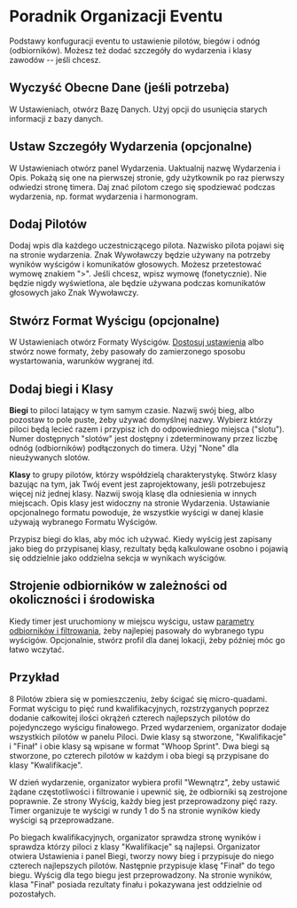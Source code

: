 ﻿# Poradnik Organizacji Eventu

Podstawy konfuguracji eventu to ustawienie pilotów, biegów i odnóg (odbiorników). Możesz też dodać szczegóły do wydarzenia i klasy zawodów -- jeśli chcesz.

## Wyczyść Obecne Dane (jeśli potrzeba)
W Ustawieniach, otwórz Bazę Danych. Użyj opcji do usunięcia starych informacji z bazy danych.

## Ustaw Szczegóły Wydarzenia (opcjonalne)
W Ustawieniach otwórz panel Wydarzenia. Uaktualnij nazwę Wydarzenia i Opis. Pokażą się one na pierwszej stronie, gdy użytkownik po raz pierwszy odwiedzi stronę timera. Daj znać pilotom czego się spodziewać podczas wydarzenia, np. format wydarzenia i harmonogram.

## Dodaj Pilotów
Dodaj wpis dla każdego uczestniczącego pilota. Nazwisko pilota pojawi się na stronie wydarzenia. Znak Wywoławczy będzie używany na potrzeby wyników wyścigów i komunikatów głosowych. Możesz przetestować wymowę znakiem ">". Jeśli chcesz, wpisz wymowę (fonetycznie). Nie będzie nigdy wyświetlona, ale będzie używana podczas komunikatów głosowych jako Znak Wywoławczy.

## Stwórz Format Wyścigu (opcjonalne)
W Ustawieniach otwórz Formaty Wyścigów. [Dostosuj ustawienia](User%20Guide.md#race-format) albo stwórz nowe formaty, żeby pasowały do zamierzonego sposobu wystartowania, warunków wygranej itd.

## Dodaj biegi i Klasy
**Biegi** to piloci latający w tym samym czasie. Nazwij swój bieg, albo pozostaw to pole puste, żeby używać domyślnej nazwy. Wybierz którzy piloci będą lecieć razem i przypisz ich do odpowiedniego miejsca ("slotu"). Numer dostępnych "slotów" jest dostępny i zdeterminowany przez liczbę odnóg (odbiorników) podłączonych do timera. Użyj "None" dla nieużywanych slotów.

**Klasy** to grupy pilotów, którzy współdzielą charakterystykę. Stwórz klasy bazując na tym, jak Twój event jest zaprojektowany, jeśli potrzebujesz więcej niż jednej klasy. Nazwij swoją klasę dla odniesienia w innych miejscach. Opis klasy jest widoczny na stronie Wydarzenia. Ustawianie opcjonalnego formatu powoduje, że wszystkie wyścigi w danej klasie używają wybranego Formatu Wyścigów.

Przypisz biegi do klas, aby móc ich używać. Kiedy wyścig jest zapisany jako bieg do przypisanej klasy, rezultaty będą kalkulowane osobno i pojawią się oddzielnie jako oddzielna sekcja w wynikach wyścigów. 

## Strojenie odbiorników w zależności od okoliczności i środowiska
Kiedy timer jest uruchomiony w miejscu wyścigu, ustaw [parametry odbiorników i filtrowania](Tuning%20Parameters.md), żeby najlepiej pasowały do wybranego typu wyścigów. Opcjonalnie, stwórz profil dla danej lokacji, żeby później móc go łatwo wczytać.

## Przykład

8 Pilotów zbiera się w pomieszczeniu, żeby ścigać się micro-quadami. Format wyścigu to pięć rund kwalifikacyjnych, rozstrzyganych poprzez dodanie całkowitej ilości okrążeń czterech najlepszych pilotów do pojedynczego wyścigu finałowego. Przed wydarzeniem, organizator dodaje wszystkich pilotów w panelu Piloci. Dwie klasy są stworzone, "Kwalifikacje" i "Finał" i obie klasy są wpisane w format "Whoop Sprint". Dwa biegi są stworzone, po czterech pilotów w każdym i oba biegi są przypisane do klasy "Kwalifikacje". 

W dzień wydarzenie, organizator wybiera profil "Wewnątrz", żeby ustawić żądane częstotliwości i filtrowanie i upewnić się, że odbiorniki są zestrojone poprawnie. Ze strony Wyścig, każdy bieg jest przeprowadzony pięć razy. Timer organizuje te wyścigi w rundy 1 do 5 na stronie wyników kiedy wyścigi są przeprowadzane.

Po biegach kwalifikacyjnych, organizator sprawdza stronę wyników i sprawdza którzy piloci z klasy "Kwalifikacje" są najlepsi. Organizator otwiera Ustawienia i panel Biegi, tworzy nowy bieg i przypisuje do niego czterech najlepszych pilotów. Następnie przypisuje klasę "Finał" do tego biegu. Wyścig dla tego biegu jest przeprowadzony. Na stronie wyników, klasa "Finał" posiada rezultaty finału i pokazywana jest oddzielnie od pozostałych.
